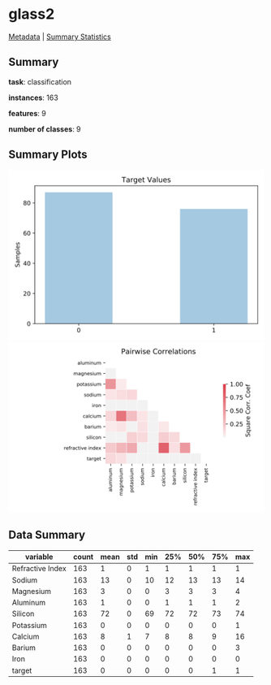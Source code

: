 # glass2

[Metadata](metadata.yaml) | [Summary Statistics](summary_stats.csv)

## Summary

**task**: classification

**instances**: 163

**features**: 9

**number of classes**: 9

## Summary Plots

![Labels](label.svg)
![Corr](corr.svg)

## Data Summary

|	variable	|	count	|	mean	|	std	|	min	|	25%	|	50%	|	75%	|	max|
| --- | --- | --- | --- | --- | --- | --- | --- | --- |
|	Refractive Index	|	163	|	1	|	0	|	1	|	1	|	1	|	1	|	1
|	Sodium	|	163	|	13	|	0	|	10	|	12	|	13	|	13	|	14
|	Magnesium	|	163	|	3	|	0	|	0	|	3	|	3	|	3	|	4
|	Aluminum	|	163	|	1	|	0	|	0	|	1	|	1	|	1	|	2
|	Silicon	|	163	|	72	|	0	|	69	|	72	|	72	|	73	|	74
|	Potassium	|	163	|	0	|	0	|	0	|	0	|	0	|	0	|	1
|	Calcium	|	163	|	8	|	1	|	7	|	8	|	8	|	9	|	16
|	Barium	|	163	|	0	|	0	|	0	|	0	|	0	|	0	|	3
|	Iron	|	163	|	0	|	0	|	0	|	0	|	0	|	0	|	0
|	target	|	163	|	0	|	0	|	0	|	0	|	0	|	1	|	1
